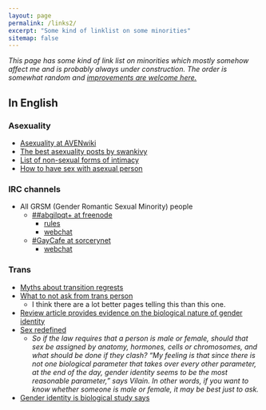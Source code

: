 ```yaml
---
layout: page
permalink: /links2/
excerpt: "Some kind of linklist on some minorities"
sitemap: false
---
```


*This page has some kind of link list on minorities which mostly somehow
affect me and is probably always under construction. The order is somewhat
random and [improvements are welcome here.](https://github.com/Mikaela/mikaela.github.io/edit/master/pages/links2.markdown)*

## In English

### Asexuality

* [Asexuality at AVENwiki](http://www.asexuality.org/wiki/index.php?title=Asexuality)
* [The best asexuality posts by swankivy](http://swankivy.tumblr.com/asexualessays)
* [List of non-sexual forms of intimacy](http://fuckyeahsexeducation.tumblr.com/post/113290544644/list-of-non-sexual-forms-of-intimacy)
* [How to have sex with asexual person](http://prismaticentanglements.com/2012/03/28/how-to-have-sex-with-an-asexual-person/)

### IRC channels

<!-- * Minority-specific -->
* All GRSM (Gender Romantic Sexual Minority) people
    * [##abgilpqt+ at freenode](/r/irc-abgilpqt+.html)
        * [rules](https://abgilpqt.github.io)
        * [webchat](https://abgilpqt.github.io/webchat)
    * [#GayCafe at sorcerynet](/r/irc-gaycafe.html)
        * [webchat](https://kiwiirc.com/client/irc.sorcery.net:%2B6697/%23gaycafe)


### Trans

* [Myths about transition regrests](http://www.huffingtonpost.com/brynn-tannehill/myths-about-transition-regrets_b_6160626.html)
* [What to not ask from trans person](http://guff.com/glt-whats-ok-to-ask/20)
    * I think there are a lot better pages telling this than this one.
* [Review article provides evidence on the biological nature of gender identity](http://medicalxpress.com/news/2015-02-article-evidence-biological-nature-gender.html)
* [Sex redefined](http://www.nature.com/news/sex-redefined-1.16943?WT.mc_id=FBK_NatureNews)
    * *So if the law requires that a person is male or female, should that
      sex be assigned by anatomy, hormones, cells or chromosomes, and what
      should be done if they clash? “My feeling is that since there is not
      one biological parameter that takes over every other parameter, at
      the end of the day, gender identity seems to be the most reasonable
      parameter,” says Vilain. In other words, if you want to know whether
      someone is male or female, it may be best just to ask.*
* [Gender identity is biological study says](https://gma.yahoo.com/gender-identity-biological-study-says-090824140--abc-news-health.html)
